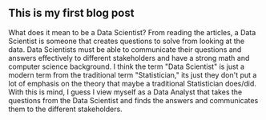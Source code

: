 ## This is my first blog post
What does it mean to be a Data Scientist? From reading the articles, a Data Scientist is someone that creates questions to 
solve from looking at the data.  Data Scientists must be able to communicate their questions and answers effectively to 
different stakeholders and have a strong math and computer science background.  I think the term "Data Scientist" is just a modern term from the 
traditional term "Statistician," its just they don't put a lot of emphasis on the theory that maybe a traditional Statistician does/did.  
With this is mind, I guess I view myself as a Data Analyst that takes the questions from the Data Scientist and finds the answers and communicates them 
to the different stakeholders.
